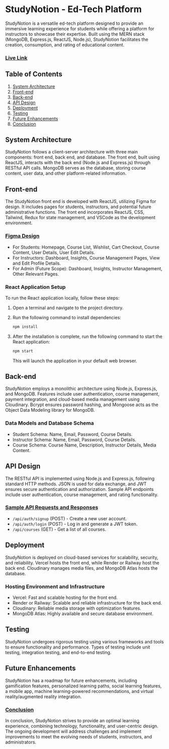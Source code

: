 # StudyNotion - Ed-Tech Platform
StudyNotion is a versatile ed-tech platform designed to provide an immersive learning experience for students while offering a platform for instructors to showcase their expertise. Built using the MERN stack (MongoDB, Express.js, ReactJS, Node.js), StudyNotion facilitates the creation, consumption, and rating of educational content.
### [Live Link](https://studynotion-edtech-project.vercel.app/)
## Table of Contents

1. [System Architecture](#system-architecture)
2. [Front-end](#front-end)
3. [Back-end](#back-end)
4. [API Design](#api-design)
5. [Deployment](#deployment)
6. [Testing](#testing)
7. [Future Enhancements](#future-enhancements)
8. [Conclusion](#conclusion)

## System Architecture

StudyNotion follows a client-server architecture with three main components: front end, back end, and database. The front end, built using ReactJS, interacts with the back end (Node.js and Express.js) through RESTful API calls. MongoDB serves as the database, storing course content, user data, and other platform-related information.

## Front-end

The StudyNotion front end is developed with ReactJS, utilizing Figma for design. It includes pages for students, instructors, and potential future administrative functions. The front end incorporates ReactJS, CSS, Tailwind, Redux for state management, and VSCode as the development environment.

### [Figma Design](https://www.figma.com/file/Mikd0FjHKAofUlWQSi70nf/StudyNotion_shared)

- For Students: Homepage, Course List, Wishlist, Cart Checkout, Course Content, User Details, User Edit Details.
- For Instructors: Dashboard, Insights, Course Management Pages, View and Edit Profile Details.
- For Admin (Future Scope): Dashboard, Insights, Instructor Management, Other Relevant Pages.

### React Application Setup

To run the React application locally, follow these steps:

1. Open a terminal and navigate to the project directory.
2. Run the following command to install dependencies:

   ```bash
   npm install
   ```

3. After the installation is complete, run the following command to start the React application:

   ```bash
   npm start
   ```

   This will launch the application in your default web browser.

## Back-end

StudyNotion employs a monolithic architecture using Node.js, Express.js, and MongoDB. Features include user authentication, course management, payment integration, and cloud-based media management using Cloudinary. Bcrypt ensures password hashing, and Mongoose acts as the Object Data Modeling library for MongoDB.

### Data Models and Database Schema

- Student Schema: Name, Email, Password, Course Details.
- Instructor Schema: Name, Email, Password, Course Details.
- Course Schema: Course Name, Description, Instructor Details, Media Content.

## API Design

The RESTful API is implemented using Node.js and Express.js, following standard HTTP methods. JSON is used for data exchange, and JWT ensures secure authentication and authorization. Sample API endpoints include user authentication, course management, and rating functionality.

### [Sample API Requests and Responses](#api-design)

- `/api/auth/signup` (POST) - Create a new user account.
- `/api/auth/login` (POST) - Log in and generate a JWT token.
- `/api/courses` (GET) - Get a list of all courses.

## Deployment

StudyNotion is deployed on cloud-based services for scalability, security, and reliability. Vercel hosts the front end, while Render or Railway host the back end. Cloudinary manages media files, and MongoDB Atlas hosts the database.

### Hosting Environment and Infrastructure

- Vercel: Fast and scalable hosting for the front end.
- Render or Railway: Scalable and reliable infrastructure for the back end.
- Cloudinary: Reliable media storage with optimization features.
- MongoDB Atlas: Highly available and secure database environment.

## Testing

StudyNotion undergoes rigorous testing using various frameworks and tools to ensure functionality and performance. Types of testing include unit testing, integration testing, and end-to-end testing.

## Future Enhancements

StudyNotion has a roadmap for future enhancements, including gamification features, personalized learning paths, social learning features, a mobile app, machine learning-powered recommendations, and virtual reality/augmented reality integration.

### [Conclusion](#conclusion)

In conclusion, StudyNotion strives to provide an optimal learning experience, combining technology, functionality, and user-centric design. The ongoing development will address challenges and implement improvements to meet the evolving needs of students, instructors, and administrators.
